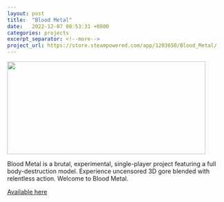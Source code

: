 ```yaml
---
layout: post
title:  "Blood Metal"
date:   2022-12-07 08:53:31 +0800
categories: projects
excerpt_separator: <!--more-->
project_url: https://store.steampowered.com/app/1203650/Blood_Metal/
---
```


<img class="post-img-center" src="{{ site.baseurl }}assets/img/bm.jpg" width="460" height="215">

<p class="post-text-center">Blood Metal is a brutal, experimental, single-player project featuring a full body-destruction model. Experience uncensored 3D gore blended with relentless action. Welcome to Blood Metal. </p>
<!--more-->
<a href="https://store.steampowered.com/app/1203650/Blood_Metal/">Available here</a>